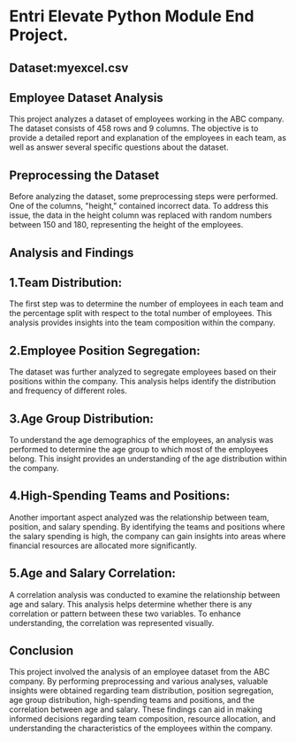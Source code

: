 # Entri Elevate Python Module End Project.
## Dataset:myexcel.csv
## Employee Dataset Analysis
This project analyzes a dataset of employees working in the ABC company. The dataset consists of 458 rows and 9 columns. The objective is to provide a detailed report and explanation of the employees in each team, as well as answer several specific questions about the dataset.

## Preprocessing the Dataset
Before analyzing the dataset, some preprocessing steps were performed. One of the columns, "height," contained incorrect data. To address this issue, the data in the height column was replaced with random numbers between 150 and 180, representing the height of the employees.

## Analysis and Findings
## 1.Team Distribution:
The first step was to determine the number of employees in each team and the percentage split with respect to the total number of employees. This analysis provides insights into the team composition within the company.

## 2.Employee Position Segregation:
The dataset was further analyzed to segregate employees based on their positions within the company. This analysis helps identify the distribution and frequency of different roles.

## 3.Age Group Distribution:
To understand the age demographics of the employees, an analysis was performed to determine the age group to which most of the employees belong. This insight provides an understanding of the age distribution within the company.

## 4.High-Spending Teams and Positions:
Another important aspect analyzed was the relationship between team, position, and salary spending. By identifying the teams and positions where the salary spending is high, the company can gain insights into areas where financial resources are allocated more significantly.

## 5.Age and Salary Correlation:
A correlation analysis was conducted to examine the relationship between age and salary. This analysis helps determine whether there is any correlation or pattern between these two variables. To enhance understanding, the correlation was represented visually.

## Conclusion
This project involved the analysis of an employee dataset from the ABC company. By performing preprocessing and various analyses, valuable insights were obtained regarding team distribution, position segregation, age group distribution, high-spending teams and positions, and the correlation between age and salary. These findings can aid in making informed decisions regarding team composition, resource allocation, and understanding the characteristics of the employees within the company.
